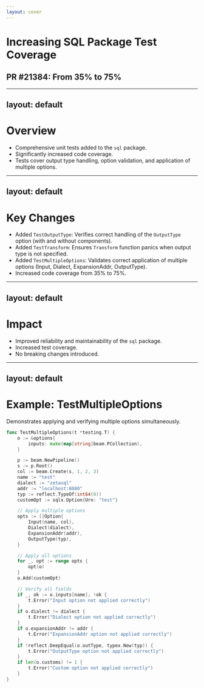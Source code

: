 ```yaml
---
layout: cover
---
```

# Increasing SQL Package Test Coverage
## PR #21384: From 35% to 75%

---
layout: default
---
# Overview

- Comprehensive unit tests added to the `sql` package.
- Significantly increased code coverage.
- Tests cover output type handling, option validation, and application of multiple options.

---
layout: default
---
# Key Changes

- Added `TestOutputType`: Verifies correct handling of the `OutputType` option (with and without components).
- Added `TestTransform`: Ensures `Transform` function panics when output type is not specified.
- Added `TestMultipleOptions`: Validates correct application of multiple options (Input, Dialect, ExpansionAddr, OutputType).
- Increased code coverage from 35% to 75%.

---
layout: default
---
# Impact

- Improved reliability and maintainability of the `sql` package.
- Increased test coverage.
- No breaking changes introduced.

---
layout: default
---
# Example: TestMultipleOptions

Demonstrates applying and verifying multiple options simultaneously.

```go
func TestMultipleOptions(t *testing.T) {
	o := &options{
		inputs: make(map[string]beam.PCollection),
	}

	p := beam.NewPipeline()
	s := p.Root()
	col := beam.Create(s, 1, 2, 3)
	name := "test"
	dialect := "zetasql"
	addr := "localhost:8080"
	typ := reflect.TypeOf(int64(0))
	customOpt := sqlx.Option{Urn: "test"}

	// Apply multiple options
	opts := []Option{
		Input(name, col),
		Dialect(dialect),
		ExpansionAddr(addr),
		OutputType(typ),
	}

	// Apply all options
	for _, opt := range opts {
		opt(o)
	}
	o.Add(customOpt)

	// Verify all fields
	if _, ok := o.inputs[name]; !ok {
		t.Error("Input option not applied correctly")
	}
	if o.dialect != dialect {
		t.Error("Dialect option not applied correctly")
	}
	if o.expansionAddr != addr {
		t.Error("ExpansionAddr option not applied correctly")
	}
	if !reflect.DeepEqual(o.outType, typex.New(typ)) {
		t.Error("OutputType option not applied correctly")
	}
	if len(o.customs) != 1 {
		t.Error("Custom option not applied correctly")
	}
}
```
